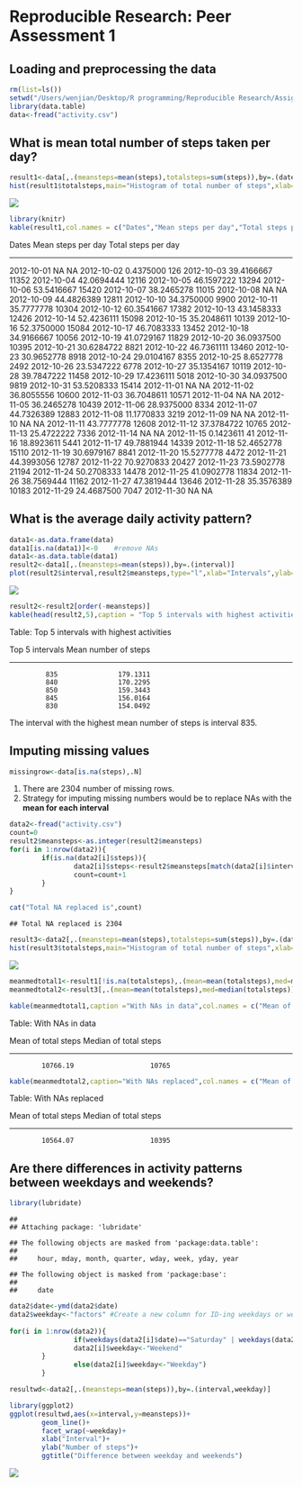 # Reproducible Research: Peer Assessment 1

## Loading and preprocessing the data


```r
rm(list=ls())
setwd("/Users/wenjian/Desktop/R programming/Reproducible Research/Assignment 1/RepData_PeerAssessment1/")
library(data.table)
data<-fread("activity.csv")
```

## What is mean total number of steps taken per day?

```r
result1<-data[,.(meansteps=mean(steps),totalsteps=sum(steps)),by=.(date)]
hist(result1$totalsteps,main="Histogram of total number of steps",xlab="Total steps each day", ylab="Number of days")
```

![](PA1_template_files/figure-html/unnamed-chunk-2-1.png)<!-- -->

```r
library(knitr)
kable(result1,col.names = c("Dates","Mean steps per day","Total steps per day"))
```



Dates         Mean steps per day   Total steps per day
-----------  -------------------  --------------------
2012-10-01                    NA                    NA
2012-10-02             0.4375000                   126
2012-10-03            39.4166667                 11352
2012-10-04            42.0694444                 12116
2012-10-05            46.1597222                 13294
2012-10-06            53.5416667                 15420
2012-10-07            38.2465278                 11015
2012-10-08                    NA                    NA
2012-10-09            44.4826389                 12811
2012-10-10            34.3750000                  9900
2012-10-11            35.7777778                 10304
2012-10-12            60.3541667                 17382
2012-10-13            43.1458333                 12426
2012-10-14            52.4236111                 15098
2012-10-15            35.2048611                 10139
2012-10-16            52.3750000                 15084
2012-10-17            46.7083333                 13452
2012-10-18            34.9166667                 10056
2012-10-19            41.0729167                 11829
2012-10-20            36.0937500                 10395
2012-10-21            30.6284722                  8821
2012-10-22            46.7361111                 13460
2012-10-23            30.9652778                  8918
2012-10-24            29.0104167                  8355
2012-10-25             8.6527778                  2492
2012-10-26            23.5347222                  6778
2012-10-27            35.1354167                 10119
2012-10-28            39.7847222                 11458
2012-10-29            17.4236111                  5018
2012-10-30            34.0937500                  9819
2012-10-31            53.5208333                 15414
2012-11-01                    NA                    NA
2012-11-02            36.8055556                 10600
2012-11-03            36.7048611                 10571
2012-11-04                    NA                    NA
2012-11-05            36.2465278                 10439
2012-11-06            28.9375000                  8334
2012-11-07            44.7326389                 12883
2012-11-08            11.1770833                  3219
2012-11-09                    NA                    NA
2012-11-10                    NA                    NA
2012-11-11            43.7777778                 12608
2012-11-12            37.3784722                 10765
2012-11-13            25.4722222                  7336
2012-11-14                    NA                    NA
2012-11-15             0.1423611                    41
2012-11-16            18.8923611                  5441
2012-11-17            49.7881944                 14339
2012-11-18            52.4652778                 15110
2012-11-19            30.6979167                  8841
2012-11-20            15.5277778                  4472
2012-11-21            44.3993056                 12787
2012-11-22            70.9270833                 20427
2012-11-23            73.5902778                 21194
2012-11-24            50.2708333                 14478
2012-11-25            41.0902778                 11834
2012-11-26            38.7569444                 11162
2012-11-27            47.3819444                 13646
2012-11-28            35.3576389                 10183
2012-11-29            24.4687500                  7047
2012-11-30                    NA                    NA

## What is the average daily activity pattern?

```r
data1<-as.data.frame(data)
data1[is.na(data1)]<-0    #remove NAs
data1<-as.data.table(data1)
result2<-data1[,.(meansteps=mean(steps)),by=.(interval)]
plot(result2$interval,result2$meansteps,type="l",xlab="Intervals",ylab="Mean number of steps",main="Average daily activity pattern")
```

![](PA1_template_files/figure-html/unnamed-chunk-3-1.png)<!-- -->

```r
result2<-result2[order(-meansteps)]
kable(head(result2,5),caption = "Top 5 intervals with highest activities", col.names = c("Top 5 intervals","Mean number of steps"))
```



Table: Top 5 intervals with highest activities

 Top 5 intervals   Mean number of steps
----------------  ---------------------
             835               179.1311
             840               170.2295
             850               159.3443
             845               156.0164
             830               154.0492

The interval with the highest mean number of steps is interval 835.

## Imputing missing values

```r
missingrow<-data[is.na(steps),.N]
```

1) There are 2304 number of missing rows.
2) Strategy for imputing missing numbers would be to replace NAs with the **mean for each interval**


```r
data2<-fread("activity.csv")
count=0
result2$meansteps<-as.integer(result2$meansteps)
for(i in 1:nrow(data2)){
        if(is.na(data2[i]$steps)){
                data2[i]$steps<-result2$meansteps[match(data2[i]$interval,result2$interval)]
                count=count+1
        }
}

cat("Total NA replaced is",count)
```

```
## Total NA replaced is 2304
```

```r
result3<-data2[,.(meansteps=mean(steps),totalsteps=sum(steps)),by=.(date)]
hist(result3$totalsteps,main="Histogram of total number of steps",xlab="Total steps each day", ylab="Number of days")
```

![](PA1_template_files/figure-html/unnamed-chunk-5-1.png)<!-- -->

```r
meanmedtotal1<-result1[!is.na(totalsteps),.(mean=mean(totalsteps),med=median(totalsteps))]
meanmedtotal2<-result3[,.(mean=mean(totalsteps),med=median(totalsteps))]

kable(meanmedtotal1,caption ="With NAs in data",col.names = c("Mean of total steps","Median of total steps"))
```



Table: With NAs in data

 Mean of total steps   Median of total steps
--------------------  ----------------------
            10766.19                   10765

```r
kable(meanmedtotal2,caption="With NAs replaced",col.names = c("Mean of total steps","Median of total steps"))
```



Table: With NAs replaced

 Mean of total steps   Median of total steps
--------------------  ----------------------
            10564.07                   10395

## Are there differences in activity patterns between weekdays and weekends?


```r
library(lubridate)
```

```
## 
## Attaching package: 'lubridate'
```

```
## The following objects are masked from 'package:data.table':
## 
##     hour, mday, month, quarter, wday, week, yday, year
```

```
## The following object is masked from 'package:base':
## 
##     date
```

```r
data2$date<-ymd(data2$date)
data2$weekday<-"factors" #Create a new column for ID-ing weekdays or weekends
    
for(i in 1:nrow(data2)){
                if(weekdays(data2[i]$date)=="Saturday" | weekdays(data2[i]$date)=="Sunday"){
                data2[i]$weekday<-"Weekend"
        } 
                else(data2[i]$weekday<-"Weekday") 
        }

resultwd<-data2[,.(meansteps=mean(steps)),by=.(interval,weekday)]

library(ggplot2)
ggplot(resultwd,aes(x=interval,y=meansteps))+
        geom_line()+
        facet_wrap(~weekday)+
        xlab("Interval")+
        ylab("Number of steps")+
        ggtitle("Difference between weekday and weekends")
```

![](PA1_template_files/figure-html/unnamed-chunk-6-1.png)<!-- -->
